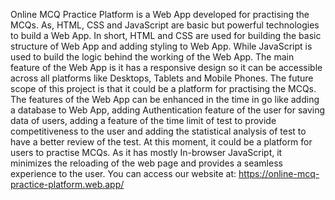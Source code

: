 Online MCQ Practice Platform is a Web App developed for practising the MCQs. As, HTML, CSS and JavaScript are basic but powerful technologies to build a Web App.
	In short, HTML and CSS are used for building the basic structure of Web App and adding styling to Web App. While JavaScript is used to build the logic behind the working of the Web App. The main feature of the Web App is it has a responsive design so it can be accessible across all platforms like Desktops, Tablets and Mobile Phones.
	The future scope of this project is that it could be a platform for practising the MCQs. The features of the Web App can be enhanced in the time in go like adding a database to Web App, adding Authentication feature of the user for saving data of users, adding a feature of the time limit of test to provide competitiveness to the user and adding the statistical analysis of test to have a better review of the test.
	At this moment, it could be a platform for users to practise MCQs. As it has mostly In-browser JavaScript, it minimizes the reloading of the web page and provides a seamless experience to the user.
	You can access our website at: 
https://online-mcq-practice-platform.web.app/
